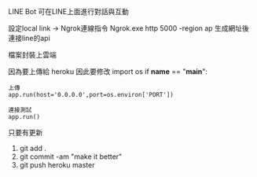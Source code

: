 LINE Bot
可在LINE上面進行對話與互動


設定local link -> Ngrok連線指令
Ngrok.exe http 5000 -region ap
生成網址後連接line的api

檔案封裝上雲端

因為要上傳給 heroku 因此要修改
import os
if __name__ == "__main__":

    上傳
    app.run(host='0.0.0.0',port=os.environ['PORT'])
    
    連接測試
    app.run()
    
只要有更新
1. git add .
2. git commit -am "make it better"
3. git push heroku master
